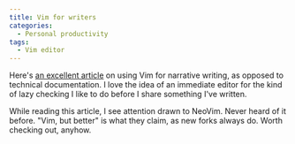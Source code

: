 ```yaml
---
title: Vim for writers
categories:
  - Personal productivity
tags:
  - Vim editor
---
```


Here's [an excellent article](https://opensource.com/article/17/2/vim-plugins-writers) on using Vim for narrative writing, as opposed to technical documentation. I love the idea of an immediate editor for the kind of lazy checking I like to do before I share something I've written.

While reading this article, I see attention drawn to NeoVim. Never heard of it before. "Vim, but better" is what they claim, as new forks always do. Worth checking out, anyhow.

